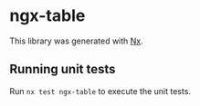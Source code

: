 # ngx-table

This library was generated with [Nx](https://nx.dev).

## Running unit tests

Run `nx test ngx-table` to execute the unit tests.
